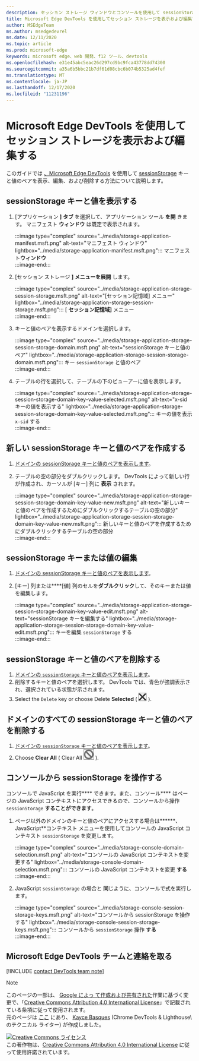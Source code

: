 ```yaml
---
description: セッション ストレージ ウィンドウとコンソールを使用して sessionStorage を表示および編集する方法について説明します。
title: Microsoft Edge DevTools を使用してセッション ストレージを表示および編集する
author: MSEdgeTeam
ms.author: msedgedevrel
ms.date: 12/11/2020
ms.topic: article
ms.prod: microsoft-edge
keywords: microsoft edge、web 開発、f12 ツール、devtools
ms.openlocfilehash: e31e45abc5eac26d297cd9bc9fca43778dd74300
ms.sourcegitcommit: a35a6b5bbc21b7df61d08cbc6b074b5325ad4fef
ms.translationtype: MT
ms.contentlocale: ja-JP
ms.lasthandoff: 12/17/2020
ms.locfileid: "11231196"
---
```

<!-- Copyright Kayce Basques 

   Licensed under the Apache License, Version 2.0 (the "License");
   you may not use this file except in compliance with the License.
   You may obtain a copy of the License at

       https://www.apache.org/licenses/LICENSE-2.0

   Unless required by applicable law or agreed to in writing, software
   distributed under the License is distributed on an "AS IS" BASIS,
   WITHOUT WARRANTIES OR CONDITIONS OF ANY KIND, either express or implied.
   See the License for the specific language governing permissions and
   limitations under the License.  -->

# Microsoft Edge DevTools を使用してセッション ストレージを表示および編集する  

このガイドでは [、Microsoft Edge DevTools][MicrosoftEdgeDevTools] を使用して [sessionStorage][MDNSessionStorage] キーと値のペアを表示、編集、および削除する方法について説明します。  

## sessionStorage キーと値を表示する  

1.  [アプリケーション **] タブ** を選択して、アプリケーション ツール **を開** きます。  マニフェスト **ウィンドウ** は既定で表示されます。  
    
    :::image type="complex" source="../media/storage-application-manifest.msft.png" alt-text="マニフェスト ウィンドウ" lightbox="../media/storage-application-manifest.msft.png":::
       マニフェスト**ウィンドウ**  
    :::image-end:::  
    
1.  [セッション ストレージ **] メニューを展開** します。  
    
    :::image type="complex" source="../media/storage-application-storage-session-storage.msft.png" alt-text="[セッション記憶域] メニュー" lightbox="../media/storage-application-storage-session-storage.msft.png":::
       [ **セッション記憶域]** メニュー  
    :::image-end:::  
    
1.  キーと値のペアを表示するドメインを選択します。  
    
    :::image type="complex" source="../media/storage-application-storage-session-storage-domain.msft.png" alt-text="sessionStorage キーと値のペア" lightbox="../media/storage-application-storage-session-storage-domain.msft.png":::
       キー `sessionStorage` と値のペア  
    :::image-end:::  
    
1.  テーブルの行を選択して、テーブルの下のビューアーに値を表示します。  
    
    :::image type="complex" source="../media/storage-application-storage-session-storage-domain-key-value-selected.msft.png" alt-text="x-sid キーの値を表示する" lightbox="../media/storage-application-storage-session-storage-domain-key-value-selected.msft.png":::
       キーの値を表示 `x-sid` する  
    :::image-end:::  
    
## 新しい sessionStorage キーと値のペアを作成する  

1.  [ドメインの sessionStorage キーと値のペアを表示します](#view-sessionstorage-keys-and-values)。  
1.  テーブルの空の部分をダブルクリックします。  DevTools によって新しい行が作成され、カーソルが [キー] 列に **表示** されます。  
    
    :::image type="complex" source="../media/storage-application-storage-session-storage-domain-key-value-new.msft.png" alt-text="新しいキーと値のペアを作成するためにダブルクリックするテーブルの空の部分" lightbox="../media/storage-application-storage-session-storage-domain-key-value-new.msft.png":::
       新しいキーと値のペアを作成するためにダブルクリックするテーブルの空の部分  
    :::image-end:::  
    
## sessionStorage キーまたは値の編集  

1.  [ドメインの sessionStorage キーと値のペアを表示します](#view-sessionstorage-keys-and-values)。  
1.  [キー] 列または****[値] 列のセルを**ダブルクリック**して、そのキーまたは値を編集します。  
    
    :::image type="complex" source="../media/storage-application-storage-session-storage-domain-key-value-edit.msft.png" alt-text="sessionStorage キーを編集する" lightbox="../media/storage-application-storage-session-storage-domain-key-value-edit.msft.png":::
       キーを編集 `sessionStorage` する  
    :::image-end:::  
    
## sessionStorage キーと値のペアを削除する  

1.  [ドメインの `sessionStorage` キーと値のペアを表示します](#view-sessionstorage-keys-and-values)。  
1.  削除するキーと値のペアを選択します。  DevTools では、青色が強調表示され、選択されている状態が示されます。  
1.  Select the `Delete` key or choose Delete **Selected** \( ![ Delete Selected ][ImageDeleteIcon] \).  
    
## ドメインのすべての sessionStorage キーと値のペアを削除する  

1.  [ドメインの `sessionStorage` キーと値のペアを表示します](#view-sessionstorage-keys-and-values)。  
1.  Choose **Clear All** \( Clear All ![ ][ImageClearIcon] \).  
    
## コンソールから sessionStorage を操作する  

コンソールで JavaScript を実行**** できます。また、コンソール**** はページの JavaScript コンテキストにアクセスできるので、コンソールから操作 `sessionStorage` **することができます**。  

1.  ページ以外のドメインのキーと値のペアにアクセスする場合は******、JavaScript**コンテキスト メニューを使用してコンソールの JavaScript コンテキスト `sessionStorage` を変更します。  
    
    :::image type="complex" source="../media/storage-console-domain-selection.msft.png" alt-text="コンソールの JavaScript コンテキストを変更する" lightbox="../media/storage-console-domain-selection.msft.png":::
       コンソールの JavaScript コンテキストを変更 **する**  
    :::image-end:::  
    
1.  JavaScript `sessionStorage` の場合と **同**じように、コンソールで式を実行します。  
    
    :::image type="complex" source="../media/storage-console-session-storage-keys.msft.png" alt-text="コンソールから sessionStorage を操作する" lightbox="../media/storage-console-session-storage-keys.msft.png":::
       コンソールから `sessionStorage` 操作 **する**  
    :::image-end:::  
    
## Microsoft Edge DevTools チームと連絡を取る  

[!INCLUDE [contact DevTools team note](../includes/contact-devtools-team-note.md)]  

<!-- image links -->  

[ImageClearIcon]: ../media/clear-icon.msft.png  
[ImageDeleteIcon]: ../media/delete-icon.msft.png  

<!-- links -->  

[MicrosoftEdgeDevTools]: ../../devtools-guide-chromium/index.md "Microsoft Edge (Chromium) 開発者ツール |Microsoft Docs"  

[MDNSessionStorage]: https://developer.mozilla.org/docs/Web/API/Window/sessionStorage "Window.sessionStorage |MDN"  

> [!NOTE]
> このページの一部は、 [Google によっ て作成および共有された][GoogleSitePolicies]作業に基づく変更で、「[Creative Commons Attribution 4.0 International License][CCA4IL]」で記載されている条項に従って使用されます。  
> 元のページは [ここ](https://developers.google.com/web/tools/chrome-devtools/storage/sessionstorage) にあり、 [Kayce Basques][KayceBasques] \(Chrome DevTools \& Lighthouse\ のテクニカル ライター) が作成しました。  

[![Creative Commons ライセンス][CCby4Image]][CCA4IL]  
この著作物は、[Creative Commons Attribution 4.0 International License][CCA4IL] に従って使用許諾されています。  

[CCA4IL]: https://creativecommons.org/licenses/by/4.0  
[CCby4Image]: https://i.creativecommons.org/l/by/4.0/88x31.png  
[GoogleSitePolicies]: https://developers.google.com/terms/site-policies  
[KayceBasques]: https://developers.google.com/web/resources/contributors/kaycebasques  
